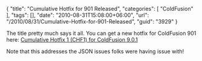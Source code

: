 {
	"title": "Cumulative Hotfix for 901 Released",
	"categories": [
		"ColdFusion"
	],
	"tags": [],
	"date": "2010-08-31T15:08:00+06:00",
	"url": "/2010/08/31/Cumulative-Hotfix-for-901-Released",
	"guid": "3929"
}

The title pretty much says it all. You can get a new hotfix for ColdFusion 901 here: <a href="http://kb2.adobe.com/cps/862/cpsid_86263.html">Cumulative Hotfix 1 (CHF1) for ColdFusion 9.0.1</a>

Note that this addresses the JSON issues folks were having issue with!